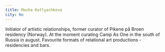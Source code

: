 ```yaml
---
title: Masha Kotlyachkova
city: No
---
```


Initiator of artistic relationships, former curator of Pikene på Broen residency (Norway). At the moment curating Camp As One in the south of Russia in august. Favourite formats of relational art productions - residencies and bars.
